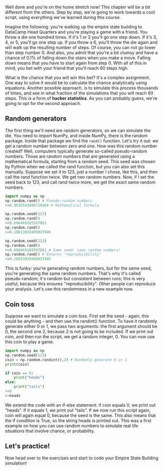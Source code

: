 Well done and you're on the home stretch now! This chapter will be a bit different from the others. Step by step, we're going to work towards a cool script, using everything we've learned during this course.

Imagine the following: you're walking up the empire state building to DataCamp Head Quarters and you're playing a game with a friend. You throw a die one hundred times. If it's 1 or 2 you'll go one step down. If it's 3, 4, or 5, you'll go one step up. If you throw a 6, you'll throw the die again and will walk up the resulting number of steps. Of course, you can not go lower than step number 0. And also, you admit that you're a bit clumsy and have a chance of 0.1% of falling down the stairs when you make a move. Falling down means that you have to start again from step 0. With all of this in mind, you bet with your friend that you'll reach 60 steps high.

What is the chance that you will win this bet? It's a complex assignment. One way to solve it would be to calculate the chance analytically using equations. Another possible approach, is to simulate this process thousands of times, and see in what fraction of the simulations that you will reach 60 steps. This is a form of **hacker statistics**. As you can probably guess, we're going to opt for the second approach.
## Random generators
The first thing we'll need are random generators, so we can simulate the die. You need to import NumPy, and inside NumPy, there is the random package. Inside that package we find the `rand()` function. Let's try it out: we get a random number between zero and one. How was this random number created? Well, computers typically generate so-called pseudo-random numbers. Those are random numbers that are generated using a mathematical formula, starting from a random seed. This seed was chosen by Python when we called the rand function, but you can also set this manually. Suppose we set it to 123, just a number I chose, like this, and then call the rand function twice. We get two random numbers. Now, if I set the seed back to 123, and call rand twice more, we get the exact same random numbers. 
```Python
import numpy as np
np.random.rand() # Pseudo-random numbers
>>0.9535543896720104 # Mathematical formula

np.random.seed(123)
np.random.rand()
>>0.696469185597861
np.random.rand()
>>0.28613933495037946

np.random.seed(123)
np.random.rand()
>>0.696469185597861 # Same seed: same random numbers!
np.random.rand() # Ensures "reproducibility"
>>0.28613933495037946
```
This is funky: you're generating random numbers, but for the same seed, you're generating the same random numbers. That's why it's called pseudo-random; it's random but consistent between runs; this is very useful, because this ensures "reproducibility". Other people can reproduce your analysis. Let's use this randomness in a new example now.
## Coin toss
Suppose we want to simulate a coin toss. First set the seed - again, this could be anything - and then use the randint() function. To have it randomly generate either 0 or 1, we pass two arguments: the first argument should be 0, the second one 2, because 2 is not going to be included. If we print out coin, and then run the script, we get a random integer, 0. You can now use this coin to play a game.
```Python
import numpy as np
np.random.seed(123)
coin = np.random.randint(0,2) # Randomly generate 0 or 1
print(coin)

if coin == 0:
	print("heads")
else:
	print("tails")
>>0
>>heads
```
We extend the code with an if-else statement: if coin equals 0, we print out "heads". If it equals 1, we print out "tails". If we now run this script again, coin will again equal 0, because the seed is the same. This also means that the if condition is True, so the string heads is printed out. This was a first example on how you can use random numbers to simulate real life situations that involve chance, or probability.
## Let's practice!
Now head over to the exercises and start to code your Empire State Building simulation!